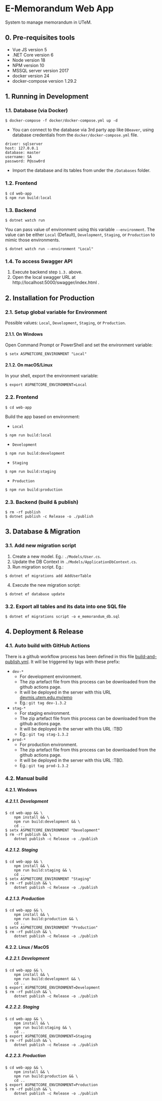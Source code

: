 # E-Memorandum Web App
System to manage memorandum in UTeM.

## 0. Pre-requisites tools
- Vue JS version 5
- .NET Core version 6
- Node version 18
- NPM version 10
- MSSQL server version 2017
- docker version 24
- docker-compose version 1.29.2

## 1. Running in Development

### 1.1. Database (via Docker)
```
$ docker-compose -f docker/docker-compose.yml up -d
```
- You can connect to the database via 3rd party app like `DBeaver`, using database credentials from the `docker/docker-compose.yml` file.
```
driver: sqlserver
host: 127.0.0.1
database: master
username: SA
password: P@ssw0rd
```
- Import the database and its tables from under the `/Databases` folder.

### 1.2. Frontend
```
$ cd web-app
$ npm run build:local
```

### 1.3. Backend
```
$ dotnet watch run
```
You can pass value of environment using this variable `--environment`. The value can be either `Local` (Default), `Development`, `Staging`, or `Production` to mimic those environments.
```
$ dotnet watch run --environment "Local"
```

### 1.4. To access Swagger API
1. Execute backend step `1.3.` above.
2. Open the local swagger URL at http://localhost:5000/swagger/index.html .

## 2. Installation for Production

### 2.1. Setup global variable for Environment
Possible values: `Local`, `Development`, `Staging`, or `Production`.

#### 2.1.1. On Windows
Open Command Prompt or PowerShell and set the environment variable:
```
$ setx ASPNETCORE_ENVIRONMENT "Local"
```

#### 2.1.2. On macOS/Linux
In your shell, export the environment variable:
```
$ export ASPNETCORE_ENVIRONMENT=Local
```

### 2.2. Frontend
```
$ cd web-app
```
Build the app based on environment:
- `Local`
```
$ npm run build:local
```
- `Development`
```
$ npm run build:development
```
- `Staging`
```
$ npm run build:staging
```
- `Production`
```
$ npm run build:production
```

### 2.3. Backend (build & publish)
```
$ rm -rf publish
$ dotnet publish -c Release -o ./publish
```

## 3. Database & Migration

### 3.1. Add new migration script
1. Create a new model. Eg.: `./Models/User.cs`.
2. Update the DB Context in `./Models/ApplicationDbContext.cs`.
3. Run migration script. Eg.:
```
$ dotnet ef migrations add AddUserTable
```
4. Execute the new migration script:
```
$ dotnet ef database update
```

### 3.2. Export all tables and its data into one SQL file
```
$ dotnet ef migrations script -o e_memorandum_db.sql
```

## 4. Deployment & Release

### 4.1. Auto build with GitHub Actions
There is a github workflow process has been defined in this file [build-and-publish.yml](/.github/workflows/build-and-publish.yml). It will be triggered by tags with these prefix:
- `dev-*`
  - For development environment.
  - The zip artefact file from this process can be downloaded from the github actions page.
  - It will be deployed in the server with this URL [devmis.utem.edu.my/emo](https://devmis.utem.edu.my/emo/)
  - Eg.: `git tag dev-1.3.2`
- `stag-*`
  - For staging environment.
  - The zip artefact file from this process can be downloaded from the github actions page.
  - It will be deployed in the server with this URL :TBD
  - Eg.: `git tag stag-1.3.2`
- `prod-*`
  - For production environment.
  - The zip artefact file from this process can be downloaded from the github actions page.
  - It will be deployed in the server with this URL :TBD.
  - Eg.: `git tag prod-1.3.2`

### 4.2. Manual build

#### 4.2.1. Windows

##### 4.2.1.1. Development
```
$ cd web-app && \
    npm install && \
    npm run build:development && \
    cd ..
$ setx ASPNETCORE_ENVIRONMENT "Development"
$ rm -rf publish && \
    dotnet publish -c Release -o ./publish
```

##### 4.2.1.2. Staging
```
$ cd web-app && \
    npm install && \
    npm run build:staging && \
    cd ..
$ setx ASPNETCORE_ENVIRONMENT "Staging"
$ rm -rf publish && \
    dotnet publish -c Release -o ./publish
```

##### 4.2.1.3. Production
```
$ cd web-app && \
    npm install && \
    npm run build:production && \
    cd ..
$ setx ASPNETCORE_ENVIRONMENT "Production"
$ rm -rf publish && \
    dotnet publish -c Release -o ./publish
```

#### 4.2.2. Linux / MacOS

##### 4.2.2.1. Development
```
$ cd web-app && \
    npm install && \
    npm run build:development && \
    cd ..
$ export ASPNETCORE_ENVIRONMENT=Development
$ rm -rf publish && \
    dotnet publish -c Release -o ./publish
```

##### 4.2.2.2. Staging
```
$ cd web-app && \
    npm install && \
    npm run build:staging && \
    cd ..
$ export ASPNETCORE_ENVIRONMENT=Staging
$ rm -rf publish && \
    dotnet publish -c Release -o ./publish
```

##### 4.2.2.3. Production
```
$ cd web-app && \
    npm install && \
    npm run build:production && \
    cd ..
$ export ASPNETCORE_ENVIRONMENT=Production
$ rm -rf publish && \
    dotnet publish -c Release -o ./publish
```